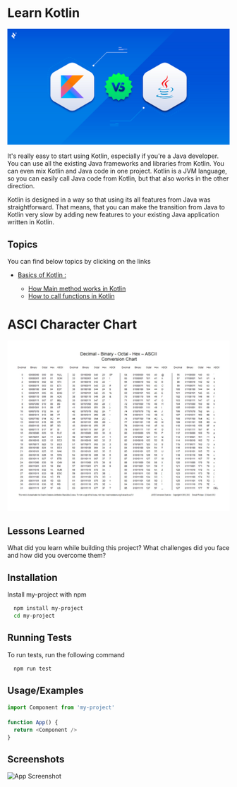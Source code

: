 
# Learn Kotlin

![alt text](https://github.com/vijaynarayanan-it/kotlin-tutorial/blob/main/images/Kotlin-logo.png)

It's really easy to start using Kotlin, especially if you're a Java developer. You can use all the existing Java frameworks and libraries from Kotlin. You can even mix Kotlin and Java code in one project. Kotlin is a JVM language, so you can easily call Java code from Kotlin, but that also works in the other direction.

Kotlin is designed in a way so that using its all features from Java was straightforward. That means, that you can make the transition from Java to Kotlin very slow by adding new features to your existing Java application written in Kotlin.


## Topics

You can find below topics by clicking on the links


* [Basics of Kotlin :](https://github.com/vijaynarayanan-it/kotlin-tutorial/tree/main/src/main/kotlin/com/learnkotlin/basics)

  * [How Main method works in Kotlin](https://github.com/vijaynarayanan-it/kotlin-tutorial/blob/main/src/main/kotlin/com/learnkotlin/basics/01_HowToGetArguments.kt)
  * [How to call functions in Kotlin](https://github.com/vijaynarayanan-it/kotlin-tutorial/blob/main/src/main/kotlin/com/learnkotlin/basics/02_HowToCallFunction.kt)


# ASCI Character Chart

![alt text](https://github.com/vijaynarayanan-it/kotlin-tutorial/blob/main/images/ASCII_Conversion_Chart.jpg)



## Lessons Learned

What did you learn while building this project? What challenges did you face and how did you overcome them?


## Installation

Install my-project with npm

```bash
  npm install my-project
  cd my-project
```
    
## Running Tests

To run tests, run the following command

```bash
  npm run test
```


## Usage/Examples

```javascript
import Component from 'my-project'

function App() {
  return <Component />
}
```


## Screenshots

![App Screenshot](https://via.placeholder.com/468x300?text=App+Screenshot+Here)

